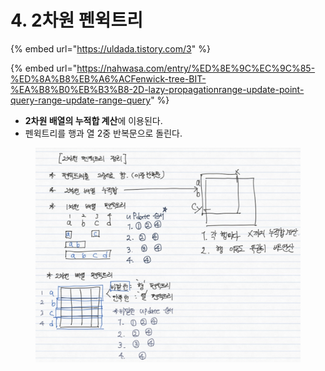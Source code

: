 # 4. 2차원 펜윅트리

{% embed url="https://uldada.tistory.com/3" %}

{% embed url="https://nahwasa.com/entry/%ED%8E%9C%EC%9C%85-%ED%8A%B8%EB%A6%ACFenwick-tree-BIT-%EA%B8%B0%EB%B3%B8-2D-lazy-propagationrange-update-point-query-range-update-range-query" %}

* **2차원 배열의 누적합 계산**에 이용된다.
* 펜윅트리를 행과 열 2중 반복문으로 돌린다.

<figure><img src="../../../.gitbook/assets/image (2) (1) (1) (1).png" alt=""><figcaption></figcaption></figure>

